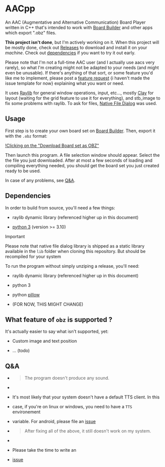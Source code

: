 
# AACpp

An AAC (Augmentative and Alternative Communication) Board Player written in C++
that's intended to work with [Board Builder](https://app.globalsymbols.com/en/)
and other apps which export ".obz" files.

**This project isn't done**, but I'm actively working on it. When this project
will be mostly done, check out
[Releases](https://github.com/DaApppooo/AACpp/releases) to download and install
it on your *machine*. Check out [dependencies](#deps) if you want to
try it out early.

Please note that I'm not a full-time AAC user (and I actually use aacs very
rarely), so what I'm creating might not be adapted to your needs (and might
even be unusable). If there's anything of that sort, or some feature you'd like
me to implement, please post a [feature request](.) {i haven't made the issue
template for now} explaining what you want or need.

It uses [Raylib](https://github.com/raysan5/raylib/) for general window
operations, input, etc..., mostly [Clay](https://github.com/nicbarker/clay) for
layout (waiting for the grid feature to use it for everything), and stb_image
to fix some problems with raylib. To ask for files,
[Native File Dialog](https://github.com/mlabbe/nativefiledialog) was used.

## Usage

First step is to create your own board set on
[Board Builder](https://app.globalsymbols.com/en/). Then, export it with the
`.obz` format:

[!Clicking on the "Download Board set as OBZ"](doc/tuto0.png)

Then launch this program. A file selection window should appear. Select the
the file you just downloaded. After at most a few seconds of loading and
compiling everything needed, you should get the board set you just created
ready to be used.

In case of any problems, see [Q&A](#qna).

<a name="deps" />

## Dependencies

In order to build from source, you'll need a few things:

- raylib dynamic library (referenced higher up in this document)

- [python 3](https://www.python.org/downloads/) (version >= 3.10)

> [!IMPORTANT]
> Please note that native file dialog library is shipped as a static
> library available in the `lib` folder when cloning this repository. But
> should be recompiled for your system

To run the program without simply unziping a release, you'll need:

- raylib dynamic library (referenced higher up in this document)

- python 3

- python [pillow](https://pypi.org/project/pillow/)
- (FOR NOW, THIS MIGHT CHANGE)

## What feature of `obz` is supported ?

It's actually easier to say what isn't supported, yet:

- Custom image and text position

- ... (todo)

<a name="qna">

## Q&A

- > The program doesn't produce any sound.
-
- It's most likely that your system doesn't have a default TTS client. In this
- case, if you're on linux or windows, you need to have a `TTS` environement
- variable. For android, please file an [issue](https://github.com/DaApppooo/AACpp/issues/new?assignees=DaApppooo&labels=&projects=&template=bug--or-problem-with-default-behavior-in-general--report.md&title=)

- > After fixing all of the above, it still doesn't work on my system.
- 
- Please take the time to write an
- [issue](https://github.com/DaApppooo/AACpp/issues/new?assignees=DaApppooo&labels=&projects=&template=bug--or-problem-with-default-behavior-in-general--report.md&title=)

